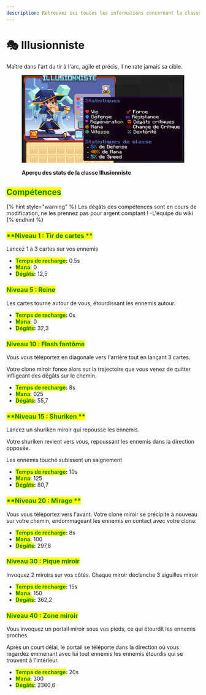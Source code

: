 ```yaml
---
description: Retrouvez ici toutes les informations concernant la classe Illusionniste
---
```


# 🎭 Illusionniste
Maître dans l'art du tir à l'arc, agile et précis, il ne rate jamais sa cible.



<figure><img src="../../.gitbook/assets/Les_Classes/Illusionniste.png" alt=""><figcaption><p><strong>Aperçu des stats de la classe Illusionniste</strong></p></figcaption></figure>

## <mark style="color:green;">Compétences</mark>

{% hint style="warning" %}
Les dégâts des compétences sont en cours de modification, ne les prennez pas pour argent comptant !
-L'équipe du wiki
{% endhint %}

### <mark style="color:green;">**Niveau 1 : Tir de cartes **</mark>

Lancez 1 à 3 cartes sur vos ennemis

* <mark style="color:green;">**Temps de recharge**</mark>**:** 0.5s
* <mark style="color:green;">**Mana**</mark>**:** 0
* <mark style="color:green;">**Dégâts**</mark>**:** 12,5

### <mark style="color:green;">**Niveau 5 : Reine**</mark>

Les cartes tourne autour de vous, étourdissant les ennemis autour.

* <mark style="color:green;">**Temps de recharge**</mark>**:** 0s
* <mark style="color:green;">**Mana**</mark>**:** 0
* <mark style="color:green;">**Dégâts**</mark>**:** 32,3

### <mark style="color:green;">**Niveau 10 : Flash fantôme**</mark>

Vous vous téléportez en diagonale vers l'arrière tout en lançant 3 cartes. 

Votre clone miroir fonce alors sur la trajectoire que vous venez de quitter infligeant des dégâts sur le chemin.

* <mark style="color:green;">**Temps de recharge**</mark>**:** 8s
* <mark style="color:green;">**Mana**</mark>**:** 025
* <mark style="color:green;">**Dégâts**</mark>**:** 55,7

### <mark style="color:green;">**Niveau 15 : Shuriken **</mark>

Lancez un shuriken miroir qui repousse les ennemis. 

Votre shuriken revient vers vous, repoussant les ennemis dans la direction opposée.

Les ennemis touché subissent un saignement

* <mark style="color:green;">**Temps de recharge**</mark>**:** 10s
* <mark style="color:green;">**Mana**</mark>**:** 125
* <mark style="color:green;">**Dégâts**</mark>**:** 80,7

### <mark style="color:green;">**Niveau 20 : Mirage **</mark>

Vous vous téléportez vers l'avant. Votre clone miroir se précipite à nouveau sur votre chemin, endommageant les ennemis en contact avec votre clone.

* <mark style="color:green;">**Temps de recharge**</mark>**:** 8s
* <mark style="color:green;">**Mana**</mark>**:** 100
* <mark style="color:green;">**Dégâts**</mark>**:**  297,8

### <mark style="color:green;">**Niveau 30 : Pique miroir**</mark>

Invoquez 2 miroirs sur vos côtés. Chaque miroir déclenche 3 aiguilles miroir

* <mark style="color:green;">**Temps de recharge**</mark>**:** 15s
* <mark style="color:green;">**Mana**</mark>**:** 150
* <mark style="color:green;">**Dégâts**</mark>**:** 362,2

### <mark style="color:green;">**Niveau 40 : Zone miroir**</mark>

Vous invoquez un portail miroir sous vos pieds, ce qui étourdit les ennemis proches. 

Après un court délai, le portail se téléporte dans la direction où vous regardez emmenant avec lui tout ennemis les ennemis étourdis qui se trouvent à l'intérieur.

* <mark style="color:green;">**Temps de recharge**</mark>**:** 20s
* <mark style="color:green;">**Mana**</mark>**:** 300
* <mark style="color:green;">**Dégâts**</mark>**:** 2360,6